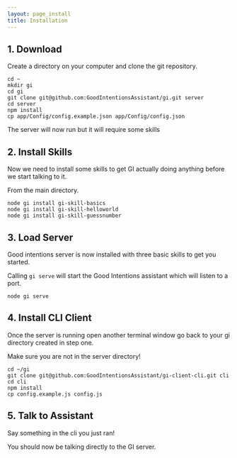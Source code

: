 ```yaml
---
layout: page_install
title: Installation
---
```



## 1. Download

Create a directory on your computer and clone the git repository.

~~~
cd ~
mkdir gi
cd gi
git clone git@github.com:GoodIntentionsAssistant/gi.git server
cd server
npm install
cp app/Config/config.example.json app/Config/config.json
~~~

The server will now run but it will require some skills



## 2. Install Skills

Now we need to install some skills to get GI actually doing anything before we start talking to it.

From the main directory.

~~~
node gi install gi-skill-basics
node gi install gi-skill-helloworld
node gi install gi-skill-guessnumber
~~~


## 3. Load Server

Good intentions server is now installed with three basic skills to get you started.

Calling `gi serve` will start the Good Intentions assistant which will listen to a port.

~~~
node gi serve
~~~


## 4. Install CLI Client

Once the server is running open another terminal window go back to your gi directory created in step one.

Make sure you are not in the server directory!

~~~
cd ~/gi
git clone git@github.com:GoodIntentionsAssistant/gi-client-cli.git cli
cd cli
npm install
cp config.example.js config.js
~~~


## 5. Talk to Assistant

Say something in the cli you just ran!

You should now be talking directly to the GI server.

